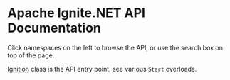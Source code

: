 # Apache Ignite.NET API Documentation

Click namespaces on the left to browse the API, or use the search box on top of the page.

[Ignition](Apache.Ignite.Core.Ignition.html) class is the API entry point, see various `Start` overloads.